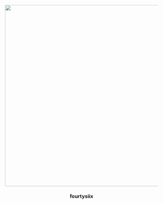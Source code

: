<div align="center">
  <img src="https://github.com/dehydroepiandrosterone/fourty/blob/main/assets/avatars-RqTexu5tO9cpWawA-zs6OpQ-t240x240.jpg" height="600">
  <h3>fourtysiix</h3>
</div>

